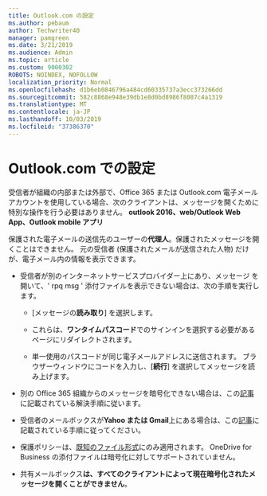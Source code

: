 ```yaml
---
title: Outlook.com の設定
ms.author: pebaum
author: Techwriter40
manager: pamgreen
ms.date: 3/21/2019
ms.audience: Admin
ms.topic: article
ms.custom: 9000302
ROBOTS: NOINDEX, NOFOLLOW
localization_priority: Normal
ms.openlocfilehash: d1b6eb0846796a484cd60335737a3ecc373266dd
ms.sourcegitcommit: 582c8868e948e39db1e8d0bd8986f8087c4a1319
ms.translationtype: MT
ms.contentlocale: ja-JP
ms.lasthandoff: 10/03/2019
ms.locfileid: "37386370"
---
```

# <a name="settings-in-outlookcom"></a>Outlook.com での設定

受信者が組織の内部または外部で、Office 365 または Outlook.com 電子メールアカウントを使用している場合、次のクライアントは、メッセージを開くために特別な操作を行う必要はありません。 **outlook 2016、web/Outlook Web App、Outlook mobile アプリ**

保護された電子メールの送信先のユーザーの**代理人**。保護されたメッセージを開くことはできません。 元の受信者 (保護されたメールが送信された人物) だけが、電子メール内の情報を表示できます。

- 受信者が別のインターネットサービスプロバイダー上にあり、メッセージ&nbsp;を開いて、' rpq msg ' 添付ファイルを表示できない場合は、次の手順を実行します。
    
    - [メッセージの**読み取り**] を選択します。
    
    - これらは、**ワンタイムパスコード**でのサインインを選択する必要があるページにリダイレクトされます。
    
    - 単一使用のパスコードが同じ電子メールアドレスに送信されます。 ブラウザーウィンドウにコードを入力し、[**続行**] を選択してメッセージを読み上げます。

- 別の Office 365 組織からのメッセージを暗号化できない場合は、この[記事](https://support.office.com/article/known-issues-opening-irm-protected-emails-sent-from-users-in-other-office-365-organizations-0dec0593-a05d-4aa2-8445-9311ebab3164)に記載されている解決手順に従います。

- 受信者のメールボックスが**Yahoo または Gmail**上にある場合</span>は、この[記事](https://support.office.com/article/how-do-i-open-a-protected-message-1157a286-8ecc-4b1e-ac43-2a608fbf3098)に記載されている手順に従ってください。

- 保護ポリシーは、[既知のファイル形式](https://docs.microsoft.com/azure/information-protection/rms-client/client-admin-guide-file-types)にのみ適用されます。 OneDrive for Business の添付ファイルは暗号化に対してサポートされていません。

- 共有メールボックス**は、すべてのクライアントによって現在暗号化されたメッセージを開くことができません**。 
